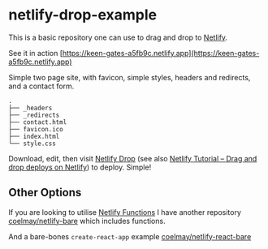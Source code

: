 # netlify-drop-example

This is a basic repository one can use to drag and drop to [Netlify](https://netlify.com).

See it in action [https://keen-gates-a5fb9c.netlify.app](https://keen-gates-a5fb9c.netlify.app)

Simple two page site, with favicon, simple styles, headers and redirects, and a contact form.

```
.
├── _headers
├── _redirects
├── contact.html
├── favicon.ico
├── index.html
└── style.css
```

Download, edit, then visit [Netlify Drop](http://netlify.com/drop) (see also [Netlify Tutorial – Drag and drop deploys on Netlify](https://youtu.be/etZ9HSUoTPU)) to deploy. Simple! 

## Other Options

If you are looking to utilise [Netlify Functions](https://www.netlify.com/products/functions/) I have another repository [coelmay/netlify-bare](https://github.com/coelmay/netlify-bare) which includes functions.

And a bare-bones `create-react-app` example [coelmay/netlify-react-bare](https://github.com/coelmay/netlify-react-bare)
